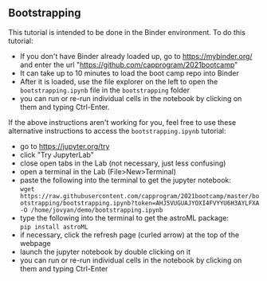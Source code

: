 ## Bootstrapping

This tutorial is intended to be done in the Binder environment. To do this tutorial:
 * If you don't have Binder already loaded up, go to https://mybinder.org/ and enter the url "https://github.com/capprogram/2021bootcamp"
 * It can take up to 10 minutes to load the boot camp repo into Binder
 * After it is loaded, use the file explorer on the left to open the `bootstrapping.ipynb` file in the `bootstrapping` folder
 * you can run or re-run individual cells in the notebook by clicking on them and typing Ctrl-Enter. 

If the above instructions aren't working for you, feel free to use these alternative instructions to access the `bootstrapping.ipynb` tutorial:

 * go to https://jupyter.org/try
 * click "Try JupyterLab"
 * close open tabs in the Lab (not necessary, just less confusing)
 * open a terminal in the Lab (File>New>Terminal)
 * paste the following into the terminal to get the jupyter notebook:<br/>
  `wget https://raw.githubusercontent.com/capprogram/2021bootcamp/master/bootstrapping/bootstrapping.ipynb?token=AHJ5VUGUAJYOXI4FVYYU6H3AYLFXA -O /home/jovyan/demo/bootstrapping.ipynb`
 * type the following into the terminal to get the astroML package:<br/>
   `pip install astroML`
 * if necessary, click the refresh page (curled arrow) at the top of the webpage
 * launch the jupyter notebook by double clicking on it
 * you can run or re-run individual cells in the notebook by clicking on them and typing Ctrl-Enter
